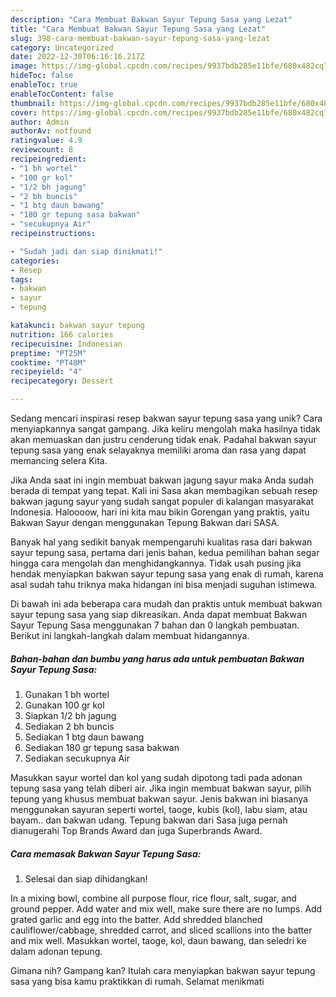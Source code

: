 ```yaml
---
description: "Cara Membuat Bakwan Sayur Tepung Sasa yang Lezat"
title: "Cara Membuat Bakwan Sayur Tepung Sasa yang Lezat"
slug: 398-cara-membuat-bakwan-sayur-tepung-sasa-yang-lezat
category: Uncategorized
date: 2022-12-30T06:16:16.217Z
image: https://img-global.cpcdn.com/recipes/9937bdb285e11bfe/680x482cq70/bakwan-sayur-tepung-sasa-foto-resep-utama.jpg
hideToc: false
enableToc: true
enableTocContent: false
thumbnail: https://img-global.cpcdn.com/recipes/9937bdb285e11bfe/680x482cq70/bakwan-sayur-tepung-sasa-foto-resep-utama.jpg
cover: https://img-global.cpcdn.com/recipes/9937bdb285e11bfe/680x482cq70/bakwan-sayur-tepung-sasa-foto-resep-utama.jpg
author: Admin
authorAv: notfound
ratingvalue: 4.9
reviewcount: 8
recipeingredient:
- "1 bh wortel"
- "100 gr kol"
- "1/2 bh jagung"
- "2 bh buncis"
- "1 btg daun bawang"
- "180 gr tepung sasa bakwan"
- "secukupnya Air"
recipeinstructions:

- "Sudah jadi dan siap dinikmati!"
categories:
- Resep
tags:
- bakwan
- sayur
- tepung

katakunci: bakwan sayur tepung 
nutrition: 166 calories
recipecuisine: Indonesian
preptime: "PT25M"
cooktime: "PT48M"
recipeyield: "4"
recipecategory: Dessert

---
```





Sedang mencari inspirasi resep bakwan sayur tepung sasa yang unik? Cara menyiapkannya sangat gampang. Jika keliru mengolah maka hasilnya tidak akan memuaskan dan justru cenderung tidak enak. Padahal bakwan sayur tepung sasa yang enak selayaknya memiliki aroma dan rasa yang dapat memancing selera Kita.





Jika Anda saat ini ingin membuat bakwan jagung sayur maka Anda sudah berada di tempat yang tepat. Kali ini Sasa akan membagikan sebuah resep bakwan jagung sayur yang sudah sangat populer di kalangan masyarakat Indonesia. Haloooow, hari ini kita mau bikin Gorengan yang praktis, yaitu Bakwan Sayur dengan menggunakan Tepung Bakwan dari SASA.

Banyak hal yang sedikit banyak mempengaruhi kualitas rasa dari bakwan sayur tepung sasa, pertama dari jenis bahan, kedua pemilihan bahan segar hingga cara mengolah dan menghidangkannya. Tidak usah pusing jika hendak menyiapkan bakwan sayur tepung sasa yang enak di rumah, karena asal sudah tahu triknya maka hidangan ini bisa menjadi suguhan istimewa.






Di bawah ini ada beberapa cara mudah dan praktis untuk membuat bakwan sayur tepung sasa yang siap dikreasikan. Anda dapat membuat Bakwan Sayur Tepung Sasa menggunakan 7 bahan dan 0 langkah pembuatan. Berikut ini langkah-langkah dalam membuat hidangannya.

<!--inarticleads1-->

##### Bahan-bahan dan bumbu yang harus ada untuk pembuatan Bakwan Sayur Tepung Sasa:

1. Gunakan 1 bh wortel
1. Gunakan 100 gr kol
1. Siapkan 1/2 bh jagung
1. Sediakan 2 bh buncis
1. Sediakan 1 btg daun bawang
1. Sediakan 180 gr tepung sasa bakwan
1. Sediakan secukupnya Air


Masukkan sayur wortel dan kol yang sudah dipotong tadi pada adonan tepung sasa yang telah diberi air. Jika ingin membuat bakwan sayur, pilih tepung yang khusus membuat bakwan sayur. Jenis bakwan ini biasanya menggunakan sayuran seperti wortel, taoge, kubis (kol), labu siam, atau bayam.. dan bakwan udang. Tepung bakwan dari Sasa juga pernah dianugerahi Top Brands Award dan juga Superbrands Award. 

<!--inarticleads2-->

##### Cara memasak Bakwan Sayur Tepung Sasa:


1. Selesai dan siap dihidangkan!

In a mixing bowl, combine all purpose flour, rice flour, salt, sugar, and ground pepper. Add water and mix well, make sure there are no lumps. Add grated garlic and egg into the batter. Add shredded blanched cauliflower/cabbage, shredded carrot, and sliced scallions into the batter and mix well. Masukkan wortel, taoge, kol, daun bawang, dan seledri ke dalam adonan tepung. 

Gimana nih? Gampang kan? Itulah cara menyiapkan bakwan sayur tepung sasa yang bisa kamu praktikkan di rumah. Selamat menikmati
